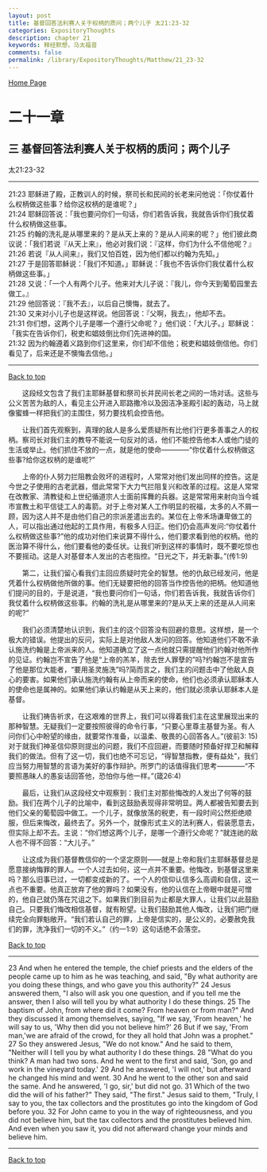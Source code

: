 ```yaml
---
layout: post
title: 基督回答法利赛人关于权柄的质问；两个儿子 太21:23-32
categories: ExpositoryThoughts
description: chapter 21
keywords: 释经默想，马太福音
comments: false
permalink: /library/ExpositoryThoughts/Matthew/21_23-32
---
```

[ Home Page ]({{site.baseurl}}/index) <br>

<a name="0"></a>
# 二十一章 

## 三 基督回答法利赛人关于权柄的质问；两个儿子

太21:23-32

***

21:23 耶稣进了殿，正教训人的时候，祭司长和民间的长老来问他说：「你仗着什么权柄做这些事？给你这权柄的是谁呢？」<br>
21:24 耶稣回答说：「我也要问你们一句话，你们若告诉我，我就告诉你们我仗着什么权柄做这些事。<br>
21:25 约翰的洗礼是从哪里来的？是从天上来的？是从人间来的呢？」他们彼此商议说：「我们若说『从天上来』，他必对我们说：『这样，你们为什么不信他呢？』<br>
21:26 若说『从人间来』，我们又怕百姓，因为他们都以约翰为先知。」<br>
21:27 于是回答耶稣说：「我们不知道。」耶稣说：「我也不告诉你们我仗着什么权柄做这些事。」<br>
21:28 又说：「一个人有两个儿子。他来对大儿子说：『我儿，你今天到葡萄园里去做工。』<br>
21:29 他回答说：『我不去』，以后自己懊悔，就去了。<br>
21:30 又来对小儿子也是这样说。他回答说：『父啊，我去』，他却不去。<br>
21:31 你们想，这两个儿子是哪一个遵行父命呢？」他们说：「大儿子。」耶稣说：「我实在告诉你们，税吏和娼妓倒比你们先进神的国。<br>
21:32 因为约翰遵着义路到你们这里来，你们却不信他；税吏和娼妓倒信他。你们看见了，后来还是不懊悔去信他。」<br>

***

[Back to top](#0)

&emsp;&emsp;这段经文包含了我们主耶稣基督和祭司长并民间长老之间的一场对话。这些与公义苦苦为敌的人，看见主公开进入耶路撒冷以及因洁净圣殿引起的轰动，马上就像蜜蜂一样把我们的主围住，努力要找机会控告他。

&emsp;&emsp;让我们首先观察到，真理的敌人是多么爱质疑所有比他们行更多善事之人的权柄。察司长对我们主的教导不能说一句反对的话，他们不能控告他本人或他门徒的生活或举止。他们抓住不放的一点，就是他的使命————“你仗着什么权柄做这些事?给你这权柄的是谁呢?”

&emsp;&emsp;上帝的仆人努力拦阻教会败坏的进程时，人常常对他们发出同样的控告。这是今世之子使用的古老武器，借此常常下大力气拦阻复兴和改革的过程。这是人常常在改教家、清教徒和上世纪循道宗人士面前挥舞的兵器。这是常常用来射向当今城市宣教土和平信徒工人的毒箭。对于上帝对某人工作明显的祝福，太多的人不屑一顾，因为这人并不是由他们自己的宗派差遣出去的。某位在上帝禾场谦卑做工的人，可以指出通过他起的工具作用，有极多人归正。他们仍会高声发问:“你仗着什么权柄做这些事?”他的成功对他们来说算不得什么，他们要求看到他的权柄。他的医治算不得什么，他们要看他的委任状。让我们听到这样的事情时，既不要吃惊也不要摇动。这是人对基督本人发出的古老指控。“日光之下，并无新事。”(传1:9)

&emsp;&emsp;第二，让我们留心看我们主回应质疑时完全的智慧。他的仇敌已经发问，他是凭着什么权柄做他所做的事。他们无疑要把他的回答当作控告他的把柄。他知道他们提问的目的，于是说道，“我也要问你们一句话，你们若告诉我，我就告诉你们我仗着什么权柄做这些事。约翰的洗礼是从哪里来的?是从天上来的还是从人间来的呢?”

&emsp;&emsp;我们必须清楚地认识到，我们主的这个回答没有回避的意思。这样想，是一个极大的错误。他提出的反问，实际上是对他敌人发问的回答。他知道他们不敢不承认施洗约翰是上帝派来的人。他知道确立了这一点他就只需提醒他们约翰对他所作的见证。约翰岂不宣告了他是“上帝的羔羊，除去世人罪孽的”吗?约翰岂不是宣告了他是那位大能者，“要用圣灵施洗”吗?简而言之，我们主的问题击中了他敌人良心的要害。如果他们承认施洗约翰有从上帝而来的使命，他们也必须承认耶稣本人的使命也是属神的。如果他们承认约翰是从天上来的，他们就必须承认耶稣本人是基督。

&emsp;&emsp;让我们祷告祈求，在这艰难的世界上，我们可以得着我们主在这里展现出来的那种智慧。无疑我们一定要按照彼得的命令行事，“只要心里尊主基督为圣。有人问你们心中盼望的缘由，就要常作准备，以温柔、敬畏的心回答各人。”(彼前3: 15)对于就我们神圣信仰原则提出的问题，我们不应回避，而要随时预备好捍卫和解释我们的做法。但有了这一切，我们也绝不可忘记，“得智慧指教，便有益处”，我们应当努力用智慧的言语为美好的事作辩护。所罗门的话值得我们思考————“不要照愚昧人的愚妄话回答他，恐怕你与他一样。”(箴26:4)

&emsp;&emsp;最后，让我们从这段经文中观察到：我们主对那些悔改的人发出了何等的鼓励。我们在两个儿子的比喻中，看到这鼓励表现得非常明显。两人都被告知要去到他们父亲的葡萄园中做工。一个儿子，就像放荡的税吏，有一段时间公然拒绝顺服，但后来悔改，最终去了。另外一个，就像形式主义的法利赛人，假装愿意去，但实际上却不去。主说：“你们想这两个儿子，是哪一个遵行父命呢？”就连祂的敌人也不得不回答：“大儿子。”

&emsp;&emsp;让这成为我们基督教信仰的一个坚定原则——就是上帝和我们主耶稣基督总是愿意接纳悔罪的罪人。一个人过去如何，这一点并不重要。他悔改，到基督这里来吗？那么旧事已过，一切都变成新的了。一个人的信仰认信多么高调和自信，这一点也不重要。他真正放弃了他的罪吗？如果没有，他的认信在上帝眼中就是可憎的，他自己就仍落在咒诅之下。如果我们到目前为止都是大罪人，让我们以此鼓励自己。只要我们悔改相信基督，就有盼望。让我们鼓励其他人悔改，让我们把门继续完全向罪魁敞开。“我们若认自己的罪，上帝是信实的，是公义的，必要赦免我们的罪，洗净我们一切的不义。”（约一1:9）这句话绝不会落空。

[Back to top](#0)

***

23 And when he entered the temple, the chief priests and the elders of the people came up to him as he was teaching, and said, "By what authority are you doing these things, and who gave you this authority?" 24 Jesus answered them, "I also will ask you one question, and if you tell me the answer, then I also will tell you by what authority I do these things. 25 The baptism of John, from where did it come? From heaven or from man?" And they discussed it among themselves, saying, "If we say, 'From heaven,' he will say to us, 'Why then did you not believe him?' 26 But if we say, 'From man,'we are afraid of the crowd, for they all hold that John was a prophet." 27 So they answered Jesus, "We do not know." And he said to them, "Neither will I tell you by what authority I do these things. 28 "What do you think? A man had two sons. And he went to the first and said, 'Son, go and work in the vineyard today.' 29 And he answered, 'I will not,' but afterward he changed his mind and went. 30 And he went to the other son and said the same. And he answered, 'I go, sir,' but did not go. 31 Which of the two did the will of his father?" They said, "The first." Jesus said to them, "Truly, I say to you, the tax collectors and the prostitutes go into the kingdom of God before you. 32 For John came to you in the way of righteousness, and you did not believe him, but the tax collectors and the prostitutes believed him. And even when you saw it, you did not afterward change your minds and believe him.

***

[Back to top](#0)

